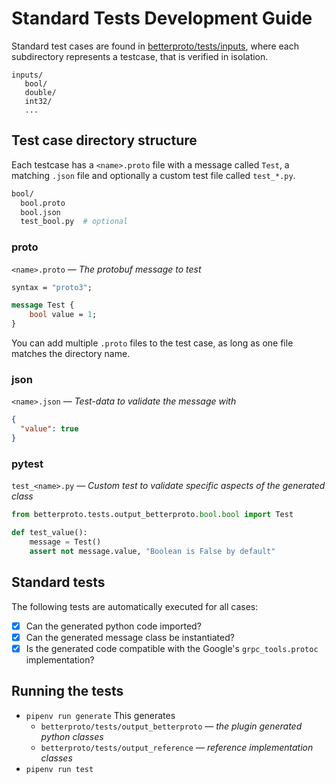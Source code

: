 # Standard Tests Development Guide

Standard test cases are found in [betterproto/tests/inputs](inputs), where each subdirectory represents a testcase, that is verified in isolation.

```
inputs/
   bool/
   double/
   int32/
   ...
```

## Test case directory structure

Each testcase has a `<name>.proto` file with a message called `Test`, a matching `.json` file and optionally a custom test file called `test_*.py`.

```bash
bool/
  bool.proto
  bool.json
  test_bool.py  # optional
```

### proto

`<name>.proto` &mdash; *The protobuf message to test*

```protobuf
syntax = "proto3";

message Test {
    bool value = 1;
}
```

You can add multiple `.proto` files to the test case, as long as one file matches the directory name. 

### json

`<name>.json` &mdash; *Test-data to validate the message with*

```json
{
  "value": true
}
```

### pytest

`test_<name>.py` &mdash; *Custom test to validate specific aspects of the generated class*

```python
from betterproto.tests.output_betterproto.bool.bool import Test

def test_value():
    message = Test()
    assert not message.value, "Boolean is False by default"
```

## Standard tests

The following tests are automatically executed for all cases:

- [x] Can the generated python code imported?
- [x] Can the generated message class be instantiated?
- [x] Is the generated code compatible with the Google's `grpc_tools.protoc` implementation?

## Running the tests

- `pipenv run generate`
  This generates
  - `betterproto/tests/output_betterproto` &mdash; *the plugin generated python classes*
  - `betterproto/tests/output_reference` &mdash; *reference implementation classes*
- `pipenv run test`

